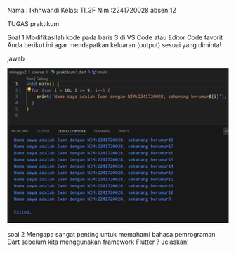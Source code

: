 Nama : Ikhhwandi
Kelas: TI_3F
Nim  :2241720028
absen:12

TUGAS praktikum

Soal 1
Modifikasilah kode pada baris 3 di VS Code atau Editor Code favorit Anda berikut ini agar mendapatkan keluaran (output) sesuai yang diminta!

jawab

![img](./img/1.png)


soal 2
Mengapa sangat penting untuk memahami bahasa pemrograman Dart sebelum kita menggunakan framework Flutter ? Jelaskan!
